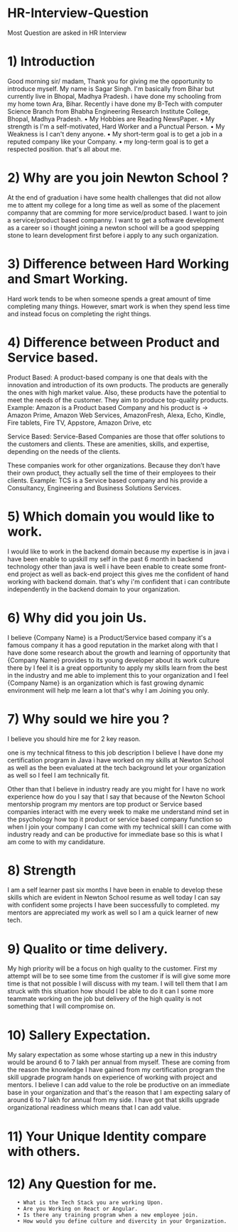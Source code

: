 # HR-Interview-Question
Most Question are asked in HR Interview

# 1) Introduction 
  Good morning sir/ madam,
  Thank you for giving me the opportunity to introduce myself.
       My name is Sagar Singh. I'm basically from Bihar but currently live in Bhopal, Madhya Pradesh. i have done my schooling from my home town Ara, Bihar. Recently i have done my B-Tech with computer Science Branch from Bhabha Engineering Research Institute College, Bhopal, Madhya Pradesh.
       • My Hobbies are Reading NewsPaper.
       • My strength is I'm a self-motivated, Hard Worker and a Punctual Person.
       • My Weakness is I can't deny anyone.
       • My short-term goal is to get a job in a reputed company like your Company.
       • my long-term goal is to get a respected position.
that's all about me.

# 2) Why are you join Newton School ?
At the end of graduation i have some health challenges that did not allow me to attent my college for a long time as well as some of the placement companny that are comming for more service/product based. I want to join  a service/product based companny. I want to get a software development as a career so i thought joining a newton school will be a good spepping stone to learn development first before i apply to any such organization.

# 3) Difference between Hard Working and Smart Working.
Hard work tends to be when someone spends a great amount of time completing many things. However,
smart work is when they spend less time and instead focus on completing the right things.

# 4) Difference between Product and Service based.
Product Based: 
          A product-based company is one that deals with the innovation and introduction of its own products. The products are generally the ones with high market value. Also, these products have the potential to meet the needs of the customer. They aim to produce top-quality products.
Example:
Amazon is a Product based Company and his product is ->	Amazon Prime, Amazon Web Services, AmazonFresh, Alexa, Echo, Kindle, Fire tablets, Fire TV, Appstore, Amazon Drive, etc

Service Based: 
          Service-Based Companies are those that offer solutions to the customers and clients. These are amenities, skills, and expertise, depending on the needs of the clients.

These companies work for other organizations. Because they don’t have their own product, they actually sell the time of their employees to their clients.
Example:
TCS is a Service based company and his provide a Consultancy, Engineering and Business Solutions Services.

# 5) Which domain you would like to work.
I would like to work in the backend domain because my expertise is in java i have been enable to upskill my self in the past 6 month in backend technology other than java is well i have been enable to create some front-end project as well as back-end project this gives me the confident of hand working with backend domain. that's why i'm confident that i can contribute independently in the backend domain to your organization.

# 6) Why did you join Us.
I believe {Company Name} is a Product/Service based company it's a famous company it has a good reputation in the market along with that I have done some research about the growth and learning of opportunity that {Company Name} provides to its young developer about its work culture there by I feel it is a great opportunity to apply my skills learn from the best in the industry and me able to implement this to your organization and I feel {Company Name} is an organization which is fast growing dynamic environment will help me learn a lot that's why I am Joining you only.

# 7) Why sould we hire you ?
I believe you should hire me for 2 key reason. 

one is my technical fitness to this job description I believe I have done my certification program in Java i have worked on my skills at Newton School as well as the been evaluated at the tech background let your organization as well so I feel I am technically fit.

Other than that I believe in industry ready are you might for I have no work experience how do you I say that I say that because of the Newton School mentorship program my mentors are top product or Service based companies interact with me every week to make me understand mind set in the psychology how top it product or service based company function so when I join your company I can come with my technical skill I can come with industry ready and can be productive for immediate base so this is what I am come to with my candidature.

# 8) Strength
I am a self learner past six months I have been in enable to develop these skills which are evident in Newton School resume as well today I can say with confident some projects I have been successfully to completed. my mentors are appreciated my work as well so I am a quick learner of new tech.
     
# 9) Qualito or time delivery.
My high priority will be a focus on high quality to the customer. First my attempt will be to see some time from the customer if is will give some more time is that not possible I will discuss with my team. I will tell them that I am struck with this situation how should I be able to do it can I some more teammate working on the job but delivery of the high quality is not something that I will compromise on.
          
# 10) Sallery Expectation.
My salary expectation as some whose starting up a new in this industry would be around 6 to 7 lakh per annual from myself. These are coming from the reason the knowledge I have gained from my certification program the skill upgrade program hands on experience of working with project and mentors. I believe I can add value to the role be productive on an immediate base in your organization and that's the reason that I am expecting salary of around 6 to 7 lakh for annual from my side. I have got that skills upgrade organizational readiness which means that I can add value.
          
# 11) Your Unique Identity compare with others.

# 12) Any Question for me.
       • What is the Tech Stack you are working Upon.
       • Are you Working on React or Angular.
       • Is there any training program when a new employee join.
       • How would you define culture and divercity in your Organization.
